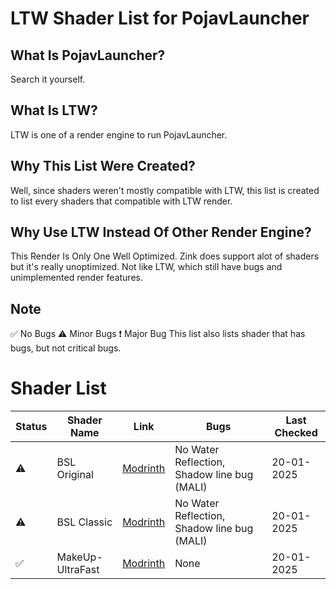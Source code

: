 # LTW Shader List for PojavLauncher
## What Is PojavLauncher?
Search it yourself.
## What Is LTW?
LTW is one of a render engine to run PojavLauncher.
## Why This List Were Created?
Well, since shaders weren't mostly compatible with LTW, this list is created to list every shaders that compatible with LTW render.
## Why Use LTW Instead Of Other Render Engine?
This Render Is Only One Well Optimized. Zink does support alot of shaders but it's really unoptimized. Not like LTW, which still have bugs and unimplemented render features.
## Note
✅ No Bugs
⚠️ Minor Bugs
❗ Major Bug
This list also lists shader that has bugs, but not critical bugs.
# Shader List
| Status | Shader Name | Link | Bugs | Last Checked |
|--------|-------------|------|------|--------------|
|⚠️|BSL Original|[Modrinth](https://modrinth.com/shader/bsl-shaders)|No Water Reflection, Shadow line bug (MALI)|20-01-2025|
|⚠️|BSL Classic|[Modrinth](https://modrinth.com/shader/bsl-shaders-classic)|No Water Reflection, Shadow line bug (MALI)|20-01-2025|
|✅|MakeUp-UltraFast|[Modrinth](https://modrinth.com/shader/makeup-ultra-fast-shaders)|None|20-01-2025|
